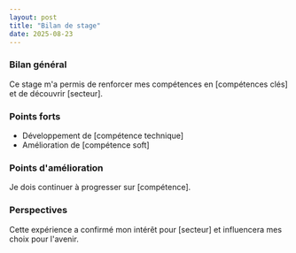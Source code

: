 ```yaml
---
layout: post
title: "Bilan de stage"
date: 2025-08-23
---
```


### Bilan général
Ce stage m'a permis de renforcer mes compétences en [compétences clés] et de découvrir [secteur].  

### Points forts
- Développement de [compétence technique]
- Amélioration de [compétence soft]

### Points d'amélioration
Je dois continuer à progresser sur [compétence].  

### Perspectives
Cette expérience a confirmé mon intérêt pour [secteur] et influencera mes choix pour l'avenir.
